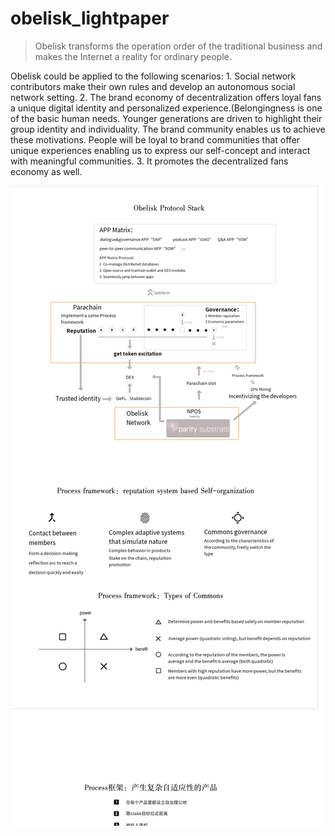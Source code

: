 # obelisk_lightpaper

> Obelisk transforms the operation order of the traditional business and makes the Internet a reality for ordinary people.

Obelisk could be applied to the following scenarios: 1. Social network contributors make their own rules and develop an autonomous social network setting. 2. The brand economy of decentralization offers loyal fans a unique digital identity and personalized experience.(Belongingness is one of the basic human needs. Younger generations are driven to highlight their group identity and individuality. The brand community enables us to achieve these motivations. People will be loyal to brand communities that offer unique experiences enabling us to express our self-concept and interact with meaningful communities. 3. It promotes the decentralized fans economy as well.

![t](https://raw.githubusercontent.com/Obelisk-One/obelisk_lightpaper/master/frame%20.png)



